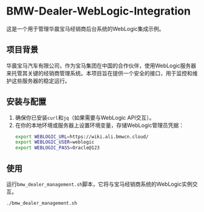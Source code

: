 # BMW-Dealer-WebLogic-Integration
这是一个用于管理华晨宝马经销商后台系统的WebLogic集成示例。

## 项目背景
华晨宝马汽车有限公司，作为宝马集团在中国的合作伙伴，使用WebLogic服务器来托管其关键的经销商管理系统。本项目旨在提供一个安全的接口，用于监控和维护这些服务器的稳定运行。

## 安装与配置
1. 确保你已安装`curl`和`jq`（如果需要与WebLogic API交互）。
2. 在你的本地环境或服务器上设置环境变量，存储WebLogic管理员凭据：
   ```sh
   export WEBLOGIC_URL=https://wiki.ali.bmwcn.cloud/
   export WEBLOGIC_USER=weblogic
   export WEBLOGIC_PASS=Oracle@123

## 使用
运行`bmw_dealer_management.sh`脚本，它将与宝马经销商系统的WebLogic实例交互。

```sh
./bmw_dealer_management.sh
